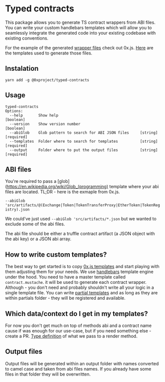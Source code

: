 # Typed contracts

This package allows you to generate TS contract wrappers from ABI files.
You can write your custom handlebars templates which will allow you to seamlessly integrate the generated code into your existing codebase with existing conventions.

For the example of the generated [wrapper files](https://github.com/0xProject/0x.js/tree/development/packages/0x.js/src/contract_wrappers/generated) check out 0x.js.
[Here](https://github.com/0xProject/0x.js/tree/development/packages/typed-contracts-templates) are the templates used to generate those files.

## Instalation
`yarn add -g @0xproject/typed-contracts`
## Usage
```
typed-contracts
Options:
  --help       Show help                                               [boolean]
  --version    Show version number                                     [boolean]
  --abiGlob    Glob pattern to search for ABI JSON files     [string] [required]
  --templates  Folder where to search for templates          [string] [required]
  --output     Folder where to put the output files          [string] [required]
```
## ABI files
You're required to pass a [glob](https://en.wikipedia.org/wiki/Glob_(programming) template where your abi files are located.
TL;DR - here is the exmaple from 0x.js.

`--abiGlob 'src/artifacts/@(Exchange|Token|TokenTransferProxy|EtherToken|TokenRegistry).json`

We could've just used `--abiGlob 'src/artifacts/*.json` but we wanted to exclude some of the abi files.

The abi file should be either a truffle contract artifact (a JSON object with the abi key) or a JSON abi array.
## How to write custom templates?
The best way to get started is to copy [0x.js templates](https://github.com/0xProject/0x.js/tree/development/packages/typed-contracts-templates) and start playing with them adjusting them for your needs.
We use [handlebars](handlebarsjs.com) template engine under the hood.
You need to have a master template called `contract.mustache`. it will be used to generate each contract wrapper. Although - you don't need and probably shouldn't write all your logic in a single template file. You can write [partial templates](http://handlebarsjs.com/partials.html) and as long as they are within partials folder - they will be registered and available.
## Which data/context do I get in my templates?
For now you don't get much on top of methods abi and a contract name cause if was enough for our use-case, but if you need something else - create a PR.
[Type definition](https://github.com/0xProject/0x.js/tree/development/packages/typed-contracts/src/types.ts) of what we pass to a render method.
## Output files
Output files will be generated within an output folder with names converted to camel case and taken from abi files names. If you already have some files in that folder they will be overwritten.

